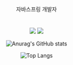 <div align="center">자바스프링 개발자

#

<img src="https://img.shields.io/badge/Spring-green?style=flat&logo=Spring&logoColor=6DB33F"/>
<img src="https://img.shields.io/badge/SpringBoot-green?style=flat&logo=Spring Boot&logoColor=6DB33F"/>


![Anurag's GitHub stats](https://github-readme-stats.vercel.app/api?username=ryujungkyun&show_icons=true&theme=dark)

![Top Langs](https://github-readme-stats.vercel.app/api/top-langs/?username=ryujungkyun&layout=compact&theme=dark)

</div>
